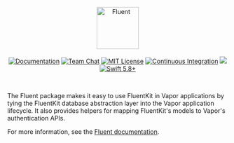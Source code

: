 <p align="center">
<picture>
  <source media="(prefers-color-scheme: dark)" srcset="https://github.com/vapor/fluent/assets/1130717/f4708c0b-3c9e-4e8b-9508-aa1ca6481c70">
  <source media="(prefers-color-scheme: light)" srcset="https://github.com/vapor/fluent/assets/1130717/bc4e1040-1e8a-4c0c-a24d-e87221a01af3">
  <img src="https://github.com/vapor/fluent/assets/1130717/bc4e1040-1e8a-4c0c-a24d-e87221a01af3" height="96" alt="Fluent">
</picture> 
<br>
<br>
<a href="https://docs.vapor.codes/4.0/"><img src="https://design.vapor.codes/images/readthedocs.svg" alt="Documentation"></a>
<a href="https://discord.gg/vapor"><img src="https://design.vapor.codes/images/discordchat.svg" alt="Team Chat"></a>
<a href="LICENSE"><img src="https://design.vapor.codes/images/mitlicense.svg" alt="MIT License"></a>
<a href="https://github.com/vapor/fluent/actions/workflows/test.yml"><img src="https://img.shields.io/github/actions/workflow/status/vapor/fluent/test.yml?event=push&style=plastic&logo=github&label=tests&logoColor=%23ccc" alt="Continuous Integration"></a>
<a href="https://codecov.io/github/vapor/fluent"><img src="https://img.shields.io/codecov/c/github/vapor/fluent?style=plastic&logo=codecov&label=codecov&token=yDzzHja8lt"></a>
<a href="https://swift.org"><img src="https://design.vapor.codes/images/swift58up.svg" alt="Swift 5.8+"></a>
</p>

<br>

The Fluent package makes it easy to use FluentKit in Vapor applications by tying the FluentKit database abstraction layer into the Vapor application lifecycle. It also provides helpers for mapping FluentKit's models to Vapor's authentication APIs.

For more information, see the [Fluent documentation](https://docs.vapor.codes/fluent/overview/).
